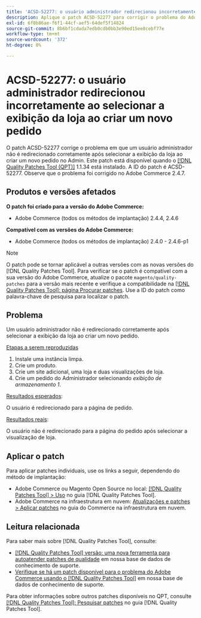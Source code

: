 ```yaml
---
title: 'ACSD-52277: o usuário administrador redirecionou incorretamente ao selecionar a exibição da loja ao criar um novo pedido'
description: Aplique o patch ACSD-52277 para corrigir o problema do Adobe Commerce em que um usuário administrador não é redirecionado corretamente após selecionar a exibição da loja ao criar um novo pedido no Admin.
exl-id: 6f0b86ae-f6f1-44cf-aef5-64def5f14824
source-git-commit: 8b6bf1cdada7edb0cdb0bb3e90ed15ee8cebf77e
workflow-type: tm+mt
source-wordcount: '372'
ht-degree: 0%

---
```


# ACSD-52277: o usuário administrador redirecionou incorretamente ao selecionar a exibição da loja ao criar um novo pedido

O patch ACSD-52277 corrige o problema em que um usuário administrador não é redirecionado corretamente após selecionar a exibição da loja ao criar um novo pedido no Admin. Este patch está disponível quando o [[!DNL Quality Patches Tool (QPT)]](/help/announcements/adobe-commerce-announcements/magento-quality-patches-released-new-tool-to-self-serve-quality-patches.md) 1.1.34 está instalado. A ID do patch é ACSD-52277. Observe que o problema foi corrigido no Adobe Commerce 2.4.7.

## Produtos e versões afetados

**O patch foi criado para a versão do Adobe Commerce:**

* Adobe Commerce (todos os métodos de implantação) 2.4.4, 2.4.6

**Compatível com as versões do Adobe Commerce:**

* Adobe Commerce (todos os métodos de implantação) 2.4.0 - 2.4.6-p1

>[!NOTE]
>
>O patch pode se tornar aplicável a outras versões com as novas versões do [!DNL Quality Patches Tool]. Para verificar se o patch é compatível com a sua versão do Adobe Commerce, atualize o pacote `magento/quality-patches` para a versão mais recente e verifique a compatibilidade na [[!DNL Quality Patches Tool]: página Procurar patches](https://experienceleague.adobe.com/tools/commerce-quality-patches/index.html). Use a ID do patch como palavra-chave de pesquisa para localizar o patch.

## Problema

Um usuário administrador não é redirecionado corretamente após selecionar a exibição da loja ao criar um novo pedido.

<u>Etapas a serem reproduzidas</u>

1. Instale uma instância limpa.
1. Crie um produto.
1. Crie um site adicional, uma loja e duas visualizações de loja.
1. Crie um pedido do Administrador selecionando *exibição de armazenamento 1*.

<u>Resultados esperados</u>:

O usuário é redirecionado para a página de pedido.

<u>Resultados reais</u>:

O usuário não é redirecionado para a página do pedido após selecionar a visualização de loja.

## Aplicar o patch

Para aplicar patches individuais, use os links a seguir, dependendo do método de implantação:

* Adobe Commerce ou Magento Open Source no local: [[!DNL Quality Patches Tool] > Uso](https://experienceleague.adobe.com/docs/commerce-operations/tools/quality-patches-tool/usage.html) no guia [!DNL Quality Patches Tool].
* Adobe Commerce na infraestrutura em nuvem: [Atualizações e patches > Aplicar patches](https://experienceleague.adobe.com/docs/commerce-cloud-service/user-guide/develop/upgrade/apply-patches.html) no guia do Commerce na infraestrutura em nuvem.

## Leitura relacionada

Para saber mais sobre [!DNL Quality Patches Tool], consulte:

* [[!DNL Quality Patches Tool] versão: uma nova ferramenta para autoatender patches de qualidade](/help/announcements/adobe-commerce-announcements/magento-quality-patches-released-new-tool-to-self-serve-quality-patches.md) em nossa base de dados de conhecimento de suporte.
* [Verifique se há um patch disponível para o problema do Adobe Commerce usando o [!DNL Quality Patches Tool]](/help/support-tools/patches-available-in-qpt-tool/check-patch-for-magento-issue-with-magento-quality-patches.md) em nossa base de dados de conhecimento de suporte.

Para obter informações sobre outros patches disponíveis no QPT, consulte [[!DNL Quality Patches Tool]: Pesquisar patches](https://experienceleague.adobe.com/tools/commerce-quality-patches/index.html) no guia [!DNL Quality Patches Tool].
